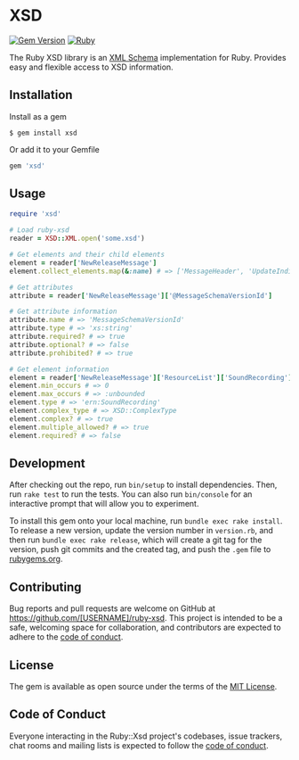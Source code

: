# XSD
[![Gem Version](https://badge.fury.io/rb/xsd.svg)][gem]
[![Ruby](https://github.com/ekzo-dev/ruby-xsd/actions/workflows/main.yml/badge.svg)][githubactions]

[gem]: https://badge.fury.io/rb/xsd
[githubactions]: https://github.com/omniauth/omniauth/actions/workflows/main.yml

The Ruby XSD library is an [XML Schema](https://www.w3.org/2001/XMLSchema) implementation for Ruby. Provides easy and
flexible access to XSD information.

## Installation

Install as a gem

    $ gem install xsd

Or add it to your Gemfile

```ruby
gem 'xsd'
```

## Usage

```ruby
require 'xsd'

# Load ruby-xsd
reader = XSD::XML.open('some.xsd')

# Get elements and their child elements
element = reader['NewReleaseMessage']
element.collect_elements.map(&:name) # => ['MessageHeader', 'UpdateIndicator', 'IsBackfill', 'CatalogTransfer', 'WorkList', 'CueSheetList', 'ResourceList', 'CollectionList', 'ReleaseList', 'DealList']

# Get attributes
attribute = reader['NewReleaseMessage']['@MessageSchemaVersionId']

# Get attribute information
attribute.name # => 'MessageSchemaVersionId'
attribute.type # => 'xs:string'
attribute.required? # => true
attribute.optional? # => false
attribute.prohibited? # => true

# Get element information
element = reader['NewReleaseMessage']['ResourceList']['SoundRecording'] # => XSD::Element
element.min_occurs # => 0
element.max_occurs # => :unbounded
element.type # => 'ern:SoundRecording'
element.complex_type # => XSD::ComplexType
element.complex? # => true
element.multiple_allowed? # => true
element.required? # => false
```

## Development

After checking out the repo, run `bin/setup` to install dependencies. Then, run `rake test` to run the tests. You can
also run `bin/console` for an interactive prompt that will allow you to experiment.

To install this gem onto your local machine, run `bundle exec rake install`. To release a new version, update the
version number in `version.rb`, and then run `bundle exec rake release`, which will create a git tag for the version,
push git commits and the created tag, and push the `.gem` file to [rubygems.org](https://rubygems.org).

## Contributing

Bug reports and pull requests are welcome on GitHub at https://github.com/[USERNAME]/ruby-xsd. This project is intended
to be a safe, welcoming space for collaboration, and contributors are expected to adhere to
the [code of conduct](https://github.com/[USERNAME]/ruby-xsd/blob/main/CODE_OF_CONDUCT.md).

## License

The gem is available as open source under the terms of the [MIT License](https://opensource.org/licenses/MIT).

## Code of Conduct

Everyone interacting in the Ruby::Xsd project's codebases, issue trackers, chat rooms and mailing lists is expected to
follow the [code of conduct](https://github.com/[USERNAME]/ruby-xsd/blob/main/CODE_OF_CONDUCT.md).
